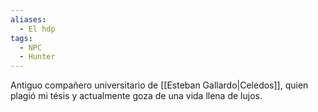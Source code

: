 ```yaml
---
aliases:
  - El hdp
tags:
  - NPC
  - Hunter
---
```

Antiguo compañero universitario de [[Esteban Gallardo|Celedos]], quien plagió mi tésis y actualmente goza de una vida llena de lujos.
